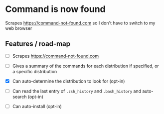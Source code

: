 # Command is now found

Scrapes https://command-not-found.com so I don't have to switch to my web browser

## Features / road-map
- [ ] Scrapes https://command-not-found.com

- [ ] Gives a summary of the commands for each distribution if specified, or a specific distribution

- [x] Can auto-determine the distribution to look for (opt-in)

- [ ] Can read the last entry of `.zsh_history` and `.bash_history` and auto-search (opt-in)

- [ ] Can auto-install (opt-in)

